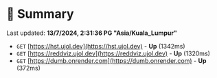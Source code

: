 # 📖 Summary
Last updated: **13/7/2024, 2:31:36 PG "Asia/Kuala_Lumpur"**

- `GET` [https://hst.ujol.dev](https://hst.ujol.dev) - **Up** (1342ms)
- `GET` [https://reddviz.ujol.dev](https://reddviz.ujol.dev) - **Up** (1320ms)
- `GET` [https://dumb.onrender.com](https://dumb.onrender.com) - **Up** (372ms)
